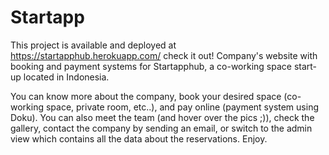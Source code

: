 # Startapp
This project is available and deployed at https://startapphub.herokuapp.com/ check it out!
Company's website with booking and payment systems for Startapphub, a co-working space start-up located in Indonesia.

You can know more about the company, book your desired space (co-working space, private room, etc..), and pay online (payment system using Doku).
You can also meet the team (and hover over the pics ;)), check the gallery, contact the company by sending an email, or switch to the admin view which contains all the data about the reservations.
Enjoy.
